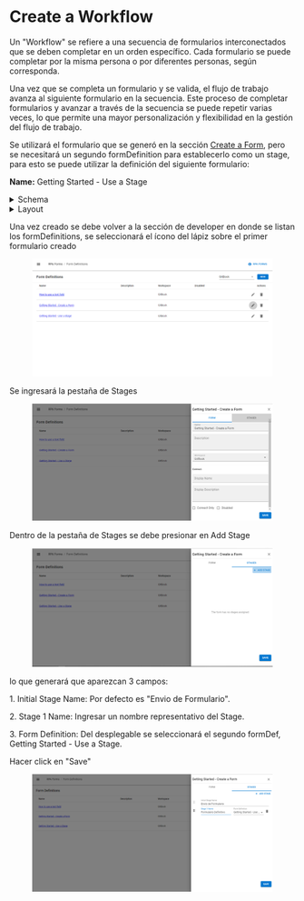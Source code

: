 # Create a Workflow

Un "Workflow" se refiere a una secuencia de formularios interconectados que se deben completar en un orden específico. Cada formulario se puede completar por la misma persona o por diferentes personas, según corresponda.

Una vez que se completa un formulario y se valida, el flujo de trabajo avanza al siguiente formulario en la secuencia. Este proceso de completar formularios y avanzar a través de la secuencia se puede repetir varias veces, lo que permite una mayor personalización y flexibilidad en la gestión del flujo de trabajo.

Se utilizará el formulario que se generó en la sección [Create a Form](../getting-started/create-a-form.md), pero se necesitará un segundo formDefinition para establecerlo como un stage, para esto se puede utilizar la definición del siguiente formulario:

**Name:** Getting Started - Use a Stage

<details>

<summary>Schema</summary>

{% code overflow="wrap" fullWidth="true" %}
```json
{
    "Foto_4x4": {
        "type": "attachment",
        "maxSizeMb": 100,
        "validationExpressions": [
            {
                "expression": "isEmpty(Foto_4x4)",
                "message": "Requerido"
            }
        ]
    },
    "CUIL": {
        "type": "text",
        "inputMask": "99-99999999-9",
        "validationExpressions": [
            {
                "expression": "isEmpty(CUIL)",
                "message": "Requerido"
            },
            {
                "expression": "not(isEmpty(CUIL))?size(filter([20,23,24,27,30,33,34],j(x)=x==substring(Ingresante.CUIL,1,3)))==0:false",
                "message": "Prefijo incorrecto"
            },
            {
                "expression": "substring(CUIL,4,12)!=DNI",
                "message": "CUIL Inválido"
            },
            {
                "expression": "(CUIL).length!=13",
                "message": "CUIL Inválido"
            }
        ]
    },
    "Celular": {
        "type": "text",
        "matches": {
            "regex": "^[0-9]+[ ][0-9]+$",
            "message": "Formato incorrecto"
        },
        "validationExpressions": [
            {
                "expression": "isEmpty(Ingresante.Celular)",
                "message": "Requerido"
            },
            {
                "expression": "(Ingresante.Celular).length<10",
                "message": "Número inválido"
            }
        ]
    },
    "AclaracionCelular": {
        "type": "text"
    },
    "Calle": {
        "validationExpressions": [
            {
                "expression": "isEmpty(Ingresante.Calle)",
                "message": "Requerido"
            }
        ],
        "type": "text"
    },
    "Altura": {
        "validationExpressions": [
            {
                "expression": "isEmpty(Ingresante.Altura)",
                "message": "Requerido"
            }
        ],
        "type": "text",
        "inputMask": "9999999"
    },
    "Piso": {
        "type": "text",
        "inputMask": "999"
    },
    "Depto": {
        "type": "text"
    },
    "Localidad": {
        "validationExpressions": [
            {
                "expression": "isEmpty(Ingresante.Localidad)",
                "message": "Requerido"
            }
        ],
        "type": "text"
    },
    "Provincia": {
        "validationExpressions": [
            {
                "expression": "isEmpty(Ingresante.Provincia)",
                "message": "Requerido"
            }
        ],
        "type": "select",
        "options": [
            {
                "value": "Buenos Aires"
            },
            {
                "value": "CABA"
            },
            {
                "value": "Catamarca"
            },
            {
                "value": "Chaco"
            },
            {
                "value": "Chubut"
            },
            {
                "value": "Córdoba"
            },
            {
                "value": "Corrientes"
            },
            {
                "value": "Entre Ríos"
            },
            {
                "value": "Formosa"
            },
            {
                "value": "Jujuy"
            },
            {
                "value": "La Pampa"
            },
            {
                "value": "La Rioja"
            },
            {
                "value": "Mendoza"
            },
            {
                "value": "Misiones"
            },
            {
                "value": "Neuquén"
            },
            {
                "value": "Río Negro"
            },
            {
                "value": "Salta"
            },
            {
                "value": "San Juan"
            },
            {
                "value": "San Luis"
            },
            {
                "value": "Santa Cruz"
            },
            {
                "value": "Santa Fe"
            },
            {
                "value": "Santiago del Estero"
            },
            {
                "value": "Tierra del Fuego"
            },
            {
                "value": "Tucumán"
            }
        ]
    },
    "CuentaBancaria": {
        "type": "options",
        "options": [
            {
                "value": "Si"
            },
            {
                "value": "No"
            }
        ],
        "validationExpressions": [
            {
                "expression": "isEmpty(CuentaBancaria)",
                "message": "Requerido"
            }
        ]
    },
    "Constancia_de_CBU": {
        "type": "attachment",
        "maxSizeMb": 10,
        "validationExpressions": [
            {
                "expression": "and(CuentaBancaria=='Si', isEmpty(Constancia_de_CBU))",
                "message": "Requerido"
            }
        ]
    }
}
```
{% endcode %}

</details>

<details>

<summary>Layout</summary>

{% code overflow="wrap" fullWidth="true" %}
```json
{
	"spacing": 2,
	"header": {
		"elements": [
			{
				"type": "column",
				"size": 4,
				"verticalAlign": "center",
				"elements": [
					{
						"type": "text",
						"label": "Documento de Ingreso",
						"align": "center",
						"weight": "bold",
						"size": 12
					}
				]
			}
		]
	},
	"elements": [
		{
			"type": "section",
			"title": "Ingresante",
			"elements": [
				{
					"type": "column",
					"size": 12,
					"elements": [
						{
							"type": "field",
							"name": "Foto_4x4",
							"label": "Foto 4x4",
							"size": 4
						}
					]
				},
				{
					"type": "column",
					"size": 12,
					"elements": [
						{
							"type": "field",
							"name": "CUIL",
							"size": 4
						},
						{
							"type": "field",
							"name": "Celular",
							"label": "Celular",
							"size": 4
						},
						{
							"type": "text",
							"style": "italic",
							"verticalAlign": "center",
							"label": "Ingresar código de área y número separados por un espacio según el ejemplo: 011 12345678",
							"size": 4
						}
					]
				},
				{
					"type": "text",
					"label": "Domicilio",
					"size": 12,
					"margin": "25px 0px 0px 0px"
				},
				{
					"type": "column",
					"size": 12,
					"elements": [
						{
							"type": "field",
							"name": "Calle",
							"size": 3
						},
						{
							"type": "field",
							"name": "Altura",
							"size": 1
						},
						{
							"type": "field",
							"name": "Piso",
							"size": 1
						},
						{
							"type": "field",
							"name": "Depto",
							"size": 1
						},
						{
							"type": "field",
							"name": "Localidad",
							"size": 2
						},
						{
							"type": "field",
							"name": "Provincia",
							"size": 4
						}
					]
				},
				{
					"type": "text",
					"label": "Cuenta Bancaria",
					"textVariant": "h6",
					"size": 12,
					"margin": "25px 0px 0px 0px"
				},
				{
					"type": "column",
					"size": 12,
					"elements": [
						{
							"type": "field",
							"name": "CuentaBancaria",
							"label": "Posee cuenta bancaria",
							"size": 4
						},
						{
							"type": "field",
							"name": "Constancia_de_CBU",
							"visibility": "CuentaBancaria=='Si'",
							"label": "Constancia CBU",
							"size": 4
						},
						{
							"type": "text",
							"visibility": "CuentaBancaria=='Si'",
							"style": "italic",
							"verticalAlign": "center",
							"label": "En la constancia de CBU deben figurar legibles los 22 dígitos, el banco, su nombre y apellido y/o DNI/CUIL",
							"size": 4
						}
					]
				}
			]
		}
	]
}
```
{% endcode %}

</details>

Una vez creado se debe volver a la sección de developer en donde se listan los formDefinitions, se seleccionará el ícono del lápiz sobre el primer formulario creado&#x20;

<figure><img src="../../.gitbook/assets/image (17).png" alt=""><figcaption></figcaption></figure>

Se ingresará la pestaña de Stages

<figure><img src="../../.gitbook/assets/image (12).png" alt=""><figcaption></figcaption></figure>

Dentro de la pestaña de Stages se debe presionar en Add Stage

<figure><img src="../../.gitbook/assets/image (7).png" alt=""><figcaption></figcaption></figure>

lo que generará que aparezcan 3 campos:

1\.       Initial Stage Name: Por defecto es "Envio de Formulario".

2\.       Stage 1 Name: Ingresar un nombre representativo del Stage.

3\.       Form Definition: Del desplegable se seleccionará el segundo formDef, Getting Started - Use a Stage.

Hacer click en "Save"

<figure><img src="../../.gitbook/assets/image (4).png" alt=""><figcaption></figcaption></figure>
